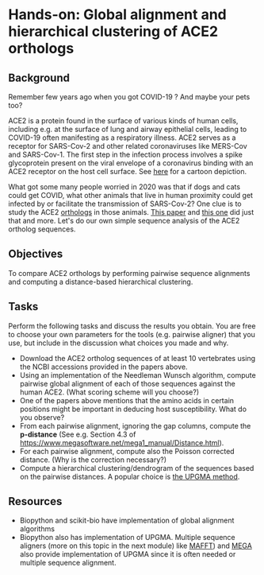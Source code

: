 # Hands-on: Global alignment and hierarchical clustering of ACE2 orthologs  

## Background
Remember few years ago when you got COVID-19 ?  And maybe your pets too?

ACE2 is a protein found in the surface of various kinds of human cells, including e.g. at the surface of lung and airway epithelial cells, leading to COVID-19 often manifesting as a respiratory illness. ACE2 serves as a receptor for SARS-Cov-2 and other related coronaviruses like MERS-Cov and SARS-Cov-1. The first step in the infection process involves a spike glycoprotein present on the viral envelope of a coronavirus binding with an ACE2 receptor on the host cell surface. See [here](https://commons.wikimedia.org/wiki/File:Microorganisms-08-01259-g001.webp) for a cartoon depiction. 

What got some many people worried in 2020 was that if dogs and cats could get COVID, what other animals that live in human proximity could get infected by or facilitate the transmission of SARS-Cov-2?
One clue is to study the ACE2 [orthologs](https://www.nlm.nih.gov/ncbi/workshops/2023-08_BLAST_evol/ortho_para.html) in those animals.
[This paper](https://www.pnas.org/doi/10.1073/pnas.2025373118) and [this one](https://journals.asm.org/doi/10.1128/jvi.01283-20) did just that and more. Let's do our own simple sequence analysis of the ACE2 ortholog sequences. 

## Objectives
To compare ACE2 orthologs by performing pairwise sequence alignments and computing a distance-based hierarchical clustering.

## Tasks

Perform the following tasks and discuss the results you obtain. 
You are free to choose your own parameters for the tools (e.g. pairwise aligner) that you use, but include in the discussion what choices you made and why.

- Download the ACE2 ortholog sequences of at least 10 vertebrates using the NCBI accessions provided in the papers above.
- Using an implementation of the Needleman Wunsch algorithm, compute pairwise global alignment of each of those sequences against the human ACE2. (What scoring scheme will you choose?)
- One of the papers above mentions that the amino acids in certain positions might be important in deducing host susceptibility. What do you observe?
- From each pairwise alignment, ignoring the gap columns, compute the **p-distance** (See e.g. Section 4.3 of https://www.megasoftware.net/mega1_manual/Distance.html).
- For each pairwise alignment, compute  also the Poisson corrected distance. (Why is the correction necessary?)
- Compute a hierarchical clustering/dendrogram of the sequences based on the pairwise distances. A popular choice is [the UPGMA method](https://en.wikipedia.org/wiki/UPGMA).


## Resources
- Biopython and scikit-bio have implementation of global alignment algorithms
- Biopython also has implementation of UPGMA. Multiple sequence aligners (more on this topic in the next module) like [MAFFT](https://mafft.cbrc.jp/alignment/server/index.html)) and [MEGA](https://www.megasoftware.net/) also provide implementation of UPGMA since it is often needed or multiple sequence alignment.